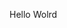Hello Wolrd

























































































































































































































































































































































































































































































































































































































































































































































































































































































































































































































































































































































































































































































































































































































































































































































































































































































































































































































































































































































































































































































































































































































































































































































































































































































































































































































































































































































































































































































































































































































































































































































































































































































































































































































































































































































































































































































































































































































































































































































































































































































































































































































































































































































































































































































































































































































































































































































































































































































































































































































































































